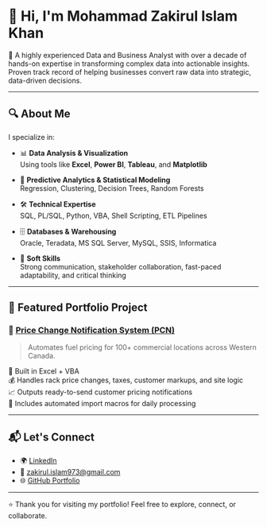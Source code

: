 # 👋 Hi, I'm Mohammad Zakirul Islam Khan

🎯 A highly experienced Data and Business Analyst with over a decade of hands-on expertise in transforming complex data into actionable insights. Proven track record of helping businesses convert raw data into strategic, data-driven decisions.

---

## 🔍 About Me

I specialize in:

- 📊 **Data Analysis & Visualization**  
  Using tools like **Excel**, **Power BI**, **Tableau**, and **Matplotlib**

- 🧠 **Predictive Analytics & Statistical Modeling**  
  Regression, Clustering, Decision Trees, Random Forests

- 🛠️ **Technical Expertise**  
  SQL, PL/SQL, Python, VBA, Shell Scripting, ETL Pipelines

- 🗄️ **Databases & Warehousing**  
  Oracle, Teradata, MS SQL Server, MySQL, SSIS, Informatica

- 🧬 **Soft Skills**  
  Strong communication, stakeholder collaboration, fast-paced adaptability, and critical thinking

---

## 🧩 Featured Portfolio Project

### 🔧 [Price Change Notification System (PCN)](https://github.com/data-analyst-portfolio-web/data-analyst-portfolio/tree/main/PCN)

> Automates fuel pricing for 100+ commercial locations across Western Canada.

📌 Built in Excel + VBA  
💰 Handles rack price changes, taxes, customer markups, and site logic  
📈 Outputs ready-to-send customer pricing notifications  
🔁 Includes automated import macros for daily processing

---

## 📬 Let's Connect

- 🌍 [LinkedIn](https://www.linkedin.com/in/mzik)
- 📧 zakirul.islam973@gmail.com  
- 🌐 [GitHub Portfolio](https://github.com/data-analyst-portfolio-web)

---

⭐ Thank you for visiting my portfolio! Feel free to explore, connect, or collaborate.
